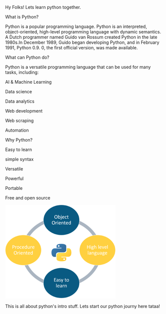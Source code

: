 Hy Folks!
Lets learn python together.

What is Python?

Python is a popular programming language. Python is an interpreted, object-oriented, high-level programming language with dynamic semantics. A Dutch programmer named Guido van Rossum created Python in the late 1980s.In December 1989, Guido began developing Python, and in February 1991, Python 0.9. 0, the first official version, was made available.

What can Python do?

Python is a versatile programming language that can be used for many tasks, including:

AI & Machine Learning

Data science

Data analytics

Web development

Web scraping

Automation

Why Python?

Easy to learn

simple syntax

Versatile

Powerful

Portable

Free and open source

![alt text](image.png)

This is all about python's intro stuff.
Lets start our python journy here tataa!
